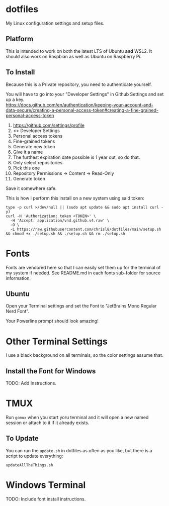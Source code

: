 # dotfiles
My Linux configuration settings and setup files.

## Platform

This is intended to work on both the latest LTS of Ubuntu **and** WSL2.
It should also work on Raspbian as well as Ubuntu on Raspberry Pi.

## To Install

Because this is a Private repository, you need to authenticate yourself.

You will have to go into your "Developer Settings" in Github Settings and set up a key.  
https://docs.github.com/en/authentication/keeping-your-account-and-data-secure/creating-a-personal-access-token#creating-a-fine-grained-personal-access-token

1. https://github.com/settings/profile
2. <> Developer Settings
3. Personal access tokens
4. Fine-grained tokens
5. Generate new token
6. Give it a name
7. The furthest expiration date possible is 1 year out, so do that.
8. Only select repositories
9. Pick this one
10. Repository Permissions -> Content -> Read-Only
11. Generate token

Save it somewhere safe.

This is how I perform this install on a new system using said token:  

```shell
type -p curl >/dev/null || (sudo apt update && sudo apt install curl -y)
curl -H 'Authorization: token <TOKEN>' \
  -H 'Accept: application/vnd.github.v4.raw' \
  -O \
  -L https://raw.githubusercontent.com/chrisl8/dotfiles/main/setup.sh && chmod +x ./setup.sh && ./setup.sh && rm ./setup.sh
```


# Fonts

Fonts are vendored here so that I can easily set them up for the terminal of my system if needed.
See README.md in each fonts sub-folder for source information.

## Ubuntu

Open your Terminal settings and set the Font to "JetBrains Mono Regular Nerd Font".

Your Powerline prompt should look amazing!

# Other Terminal Settings

I use a black background on all terminals, so the color settings assume that.

## Install the Font for Windows

TODO: Add Instructions.

# TMUX

Run `gomux` when you start yoru terminal and it will open a new named session or attach to it if it already exists.

## To Update

You can run the `update.sh` in dotfiles as often as you like,
but there is a script to update everything:

```shell
updateAllTheThings.sh
```

# Windows Terminal

TODO: Include font install instructions.